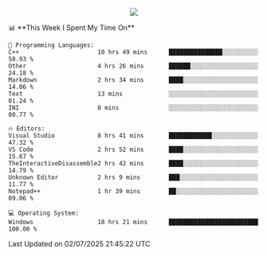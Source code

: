 <p align="center">
  <img src="https://readme-typing-svg.herokuapp.com?font=Cascadia+Code&weight=600&size=20&duration=5000&pause=1000&color=FFFFFF&center=true&vCenter=true&width=500&lines=IF+I'M+NOT+WORKING+-+IT+MEANS+I'M+DEAD+💀" />
</p>
<!--START_SECTION:waka-->
📊 **This Week I Spent My Time On**

```text
💬 Programming Languages: 
C++                      10 hrs 49 mins      ███████████████░░░░░░░░░░   58.93 % 
Other                    4 hrs 26 mins       ██████░░░░░░░░░░░░░░░░░░░   24.18 % 
Markdown                 2 hrs 34 mins       ████░░░░░░░░░░░░░░░░░░░░░   14.06 % 
Text                     13 mins             ░░░░░░░░░░░░░░░░░░░░░░░░░   01.24 % 
INI                      8 mins              ░░░░░░░░░░░░░░░░░░░░░░░░░   00.77 % 

🔥 Editors: 
Visual Studio            8 hrs 41 mins       ████████████░░░░░░░░░░░░░   47.32 % 
VS Code                  2 hrs 52 mins       ████░░░░░░░░░░░░░░░░░░░░░   15.67 % 
TheInteractiveDisassemble2 hrs 42 mins       ████░░░░░░░░░░░░░░░░░░░░░   14.79 % 
Unknown Editor           2 hrs 9 mins        ███░░░░░░░░░░░░░░░░░░░░░░   11.77 % 
Notepad++                1 hr 39 mins        ██░░░░░░░░░░░░░░░░░░░░░░░   09.06 % 

💻 Operating System: 
Windows                  18 hrs 21 mins      █████████████████████████   100.00 % 
```


 Last Updated on 02/07/2025 21:45:22 UTC
<!--END_SECTION:waka-->

